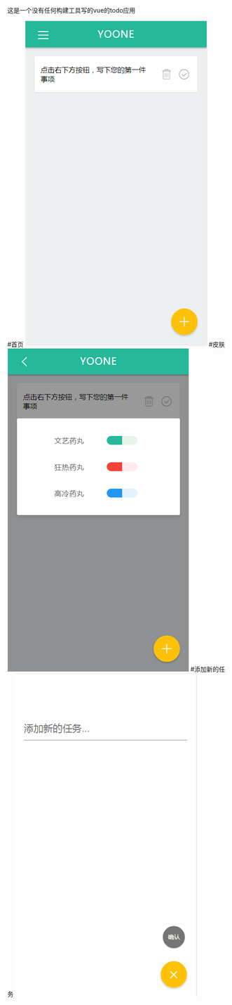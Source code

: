 这是一个没有任何构建工具写的vue的todo应用

#首页
![](https://github.com/xujunjiong/vue-todo/blob/master/img/%E6%90%9C%E7%8B%97%E6%88%AA%E5%9B%BE20181126151854.png)
#皮肤
![图片](https://github.com/xujunjiong/vue-todo/blob/master/img/%E6%90%9C%E7%8B%97%E6%88%AA%E5%9B%BE20181126151755.png)
#添加新的任务
![](https://github.com/xujunjiong/vue-todo/blob/master/img/%E6%90%9C%E7%8B%97%E6%88%AA%E5%9B%BE20181126151938.png)
